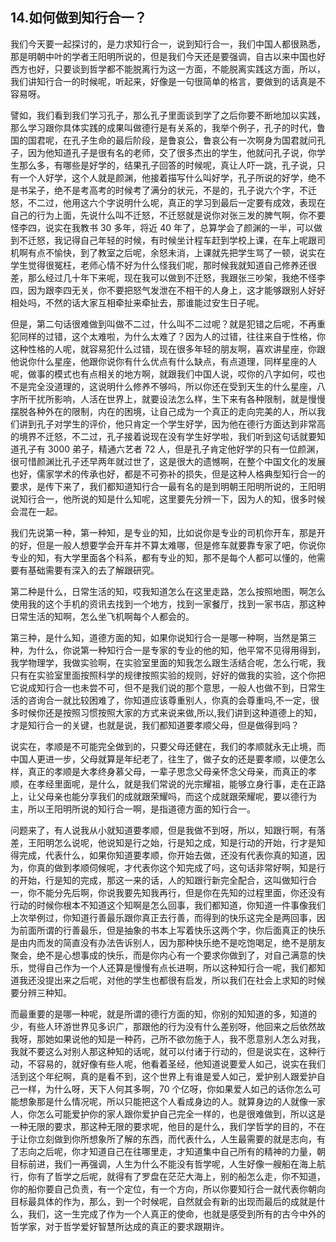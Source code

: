 ## 14.如何做到知行合一？
我们今天要一起探讨的，是力求知行合一，说到知行合一，我们中国人都很熟悉，那是明朝中叶的学者王阳明所说的，但是我们今天还是要强调，自古以来中国也好西方也好，只要谈到哲学都不能脱离行为这一方面，不能脱离实践这方面，所以，我们讲知行合一的时候呢，听起来，好像是一句很简单的格言，要做到的话真是不容易呀。


譬如，我们看到我们学习孔子，那么孔子里面谈到学了之后你要不断地加以实践，那么学习跟你具体实践的成果叫做德行是有关系的，我举个例子，孔子的时代，鲁国的国君呢，在孔子生命的最后阶段，是鲁哀公，鲁哀公有一次啊身为国君就问孔子，因为他知道孔子是很有名的老师，交了很多杰出的学生，他就问孔子说，你学生那么多，有哪些是好学的，结果孔子回答的时候呢，真让人吓一跳，孔子说，只有一个人好学，这个人就是颜渊，他接着描写什么叫好学，孔子所说的好学，绝不是书呆子，绝不是考高考的时候考了满分的状元，不是的，孔子说六个字，不迁怒，不二过，他用这六个字说明什么呢，真正的学习到最后一定要有成效，表现在自己的行为上面，先说什么叫不迁怒，不迁怒就是说你对张三发的脾气啊，你不要怪李四，说实在我教书 30 多年，将近 40 年了，总算学会了颜渊的一半，可以做到不迁怒，我记得自己年轻的时候，有时候坐计程车赶到学校上课，在车上呢跟司机啊有点不愉快，到了教室之后呢，余怒未消，上课就先把学生骂了一顿，说实在学生觉得很冤枉，老师心情不好为什么怪我们呢，那时候我就知道自己修养还很差，那么经过几十年下来呢，现在我可以做到不迁怒，我跟张三吵架，我绝不怪李四，因为跟李四无关，你不要把怒气发泄在不相干的人身上，这才能够跟别人好好相处吗，不然的话大家互相牵扯来牵扯去，那谁能过安生日子呢。


但是，第二句话很难做到叫做不二过，什么叫不二过呢？就是犯错之后呢，不再重犯同样的过错，这个太难啦，为什么太难了？因为人的过错，往往来自于性格，你这种性格的人呢，就容易犯什么过错，现在很多年轻的朋友啊，喜欢讲星座，你跟他说你什么星座，他跟你说你有什么优点有什么缺点，有点道理，同样星座的人呢，做事的模式也有点相关的地方啊，就跟我们中国人说，哎你的八字如何，哎也不是完全没道理的，这说明什么修养不够吗，所以你还在受到天生的什么星座，八字所干扰所影响，人活在世界上，就要设法怎么样，生下来有各种限制，就是慢慢摆脱各种外在的限制，内在的困境，让自己成为一个真正的走向完美的人，所以我们讲到孔子对学生的评价，他只肯定一个学生好学，因为他在德行方面达到非常高的境界不迁怒，不二过，孔子接着说现在没有学生好学啦，我们听到这句话就要知道孔子有 3000 弟子，精通六艺者 72 人，但是孔子肯定他好学的只有一位颜渊，很可惜颜渊比孔子还早两年就过世了，这是很大的遗憾啊，在整个中国文化的发展也好，儒家学术的传承也好，都是不可弥补的损失，但是这种人格典型知行合一的要求，是传下来了，我们都知道知行合一最有名的是到明朝王阳明所说的，王阳明说知行合一，他所说的知是什么知呢，这里要先分辨一下，因为人的知，很多时候会混在一起。


我们先说第一种，第一种知，是专业的知，比如说你是专业的司机你开车，那是开的好，但是一般人想要学会开车并不算太难哪，但是修车就要靠专家了吧，你说你专业的知，有大学里面各个科系，都有专业的知，那不是每个人都可以懂的，他需要有基础需要有深入的去了解跟研究。


第二种是什么，日常生活的知，哎我知道怎么在这里走路，怎么按照地图，啊怎么使用我的这个手机的资讯去找到一个地方，找到一家餐厅，找到一家书店，那这种日常生活的知啊，怎么坐飞机啊每个人都会的。


第三种，是什么知，道德方面的知，如果你说知行合一是哪一种啊，当然是第三种，为什么，你说第一种知行合一是专家的专业的他的知，他平常不见得用得到，我学物理学，我做实验啊，在实验室里面的知我怎么跟生活结合呢，怎么行呢，我只有在实验室里面按照科学的规律按照实验的规则，好好的做我的实验，这个你把它说成知行合一也未尝不可，但不是我们说的那个意思，一般人也做不到，日常生活的咨询合一就比较困难了，你知道应该尊重别人，你真的会尊重吗,不一定，很多时候你还是按照习惯按照大家的方式来说来做,所以,我们讲到这种道德上的知，才是知行合一的关键，也就是说，我们都知道要孝顺父母，但是做得到吗？


说实在，孝顺是不可能完全做到的，只要父母还健在，我们的孝顺就永无止境，而中国人更进一步，父母就算是年纪老了，往生了，做子女的还是要孝顺，以便怎么样，真正的孝顺是大孝终身慕父母，一辈子思念父母亲怀念父母亲，而真正的孝顺，在孝经里面呢，是什么，就是我们常说的光宗耀祖，能够立身行事，走在正路上，让父母亲也能分享我们的成就跟荣耀吗，而这个成就跟荣耀呢，要以德行为主，所以王阳明所说的知行合一啊，是指道德方面的知行合一。


问题来了，有人说我从小就知道要孝顺，但是我做不到呀，所以，知跟行啊，有落差，王阳明怎么说呢，他说知是行之始，行是知之成，知是行动的开始，行才是知得完成，代表什么，如果你知道要孝顺，你开始去做，还没有代表你真的知道，因为，你真的做到孝顺伺候呢，才代表你这个知完成了吗，这句话非常好啊，知是行的开始，行是知的完成，那这一来的话，人的知跟行新完全配合，这叫做知行合一，你不能分先后啊，你说我要先知我再行，但是你在先知的过程里面，你还没有行动的时候你根本不知道这个知啊是怎么回事，我们都知道，你知道一件事像我们上次举例过，你知道行善最乐跟你真正去行善，而得到的快乐这完全是两回事，因为前面所谓的行善最乐，但是抽象的书本上写着快乐这两个字，你后面真正的快乐是由内而发的简直没有办法告诉别人，因为那种快乐绝不是吃饱喝足，绝不是朋友聚会，绝不是心想事成的快乐，而是你内心有一个要求你做到了，对自己满意的快乐，觉得自己作为一个人还算是慢慢有点长进啊，所以这种知行合一呢，我们都知道我还没提出来之后呢，对他的学生也都很有启发，所以我们在社会上求知的时候要分辨三种知。


而最重要的是哪一种呢，就是所谓的德行方面的知，你别的知知道的多，知道的少，有些人环游世界见多识广，那跟他的行为没有什么差别呀，他回来之后依然故我呀，那她如果说他的知是一种药，己所不欲勿施于人，我不愿意别人怎么对我，我就不要这么对别人那这种知的话呢，就可以付诸于行动的，但是说实在，这种行动，不容易的，就好像有些人呢，他看着圣经，他知道说要爱人如己，说实在我们活到这个年纪啊，真的是看不到，这个世界上有谁是爱人如己，爱护别人跟爱护自己一样，为什么呀，天下人何其多啊，70 个亿呀，你如果爱人如己的话你怎么可能想象那是什么情况呢，所以只能把这个人看成身边的人。就算身边的人就像一家人，你怎么可能爱护你的家人跟你爱护自己完全一样的，也是很难做到，所以这是一种无限的要求，那这种无限的要求呢，他目的是什么，我们学哲学的目的，不在于让你立刻做到你所想象所了解的东西，而代表什么，人生最需要的就是志向，有了志向之后呢，你才知道自己在往哪里走，才知道集中自己所有的精神的力量，朝目标前进，我们一再强调，人生为什么不能没有哲学呢，人生好像一艘船在海上航行，你有了哲学之后呢，就得有了罗盘在茫茫大海上，别的船怎么走，你不知道，你的船你要自己负责，有一个定位，有一个方向，所以你要知行合一就代表你朝向目标最具体的作为，那么，到一个时候呢，自然就会有新的出现而最后的成就是什么，我们，这一生完成了作为一个人真正的使命，也就是感受到所有的古今中外的哲学家，对于哲学爱好智慧所达成的真正的要求跟期许。

